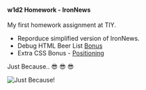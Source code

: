 #### w1d2 Homework - IronNews

My first homework assignment at TIY.

  * Reporduce simplified version of IronNews.
  * Debug HTML Beer List [Bonus](https://github.com/jjrajani/w1d2_HW/tree/master/Bonus)
  * Extra CSS Bonus - [Positioning](https://github.com/jjrajani/w1d2_HW/tree/master/Bonus_2)



Just Because.. :sunglasses: :sunglasses: :sunglasses:

![Just Because!](http://fillmurray.com/200/300)


